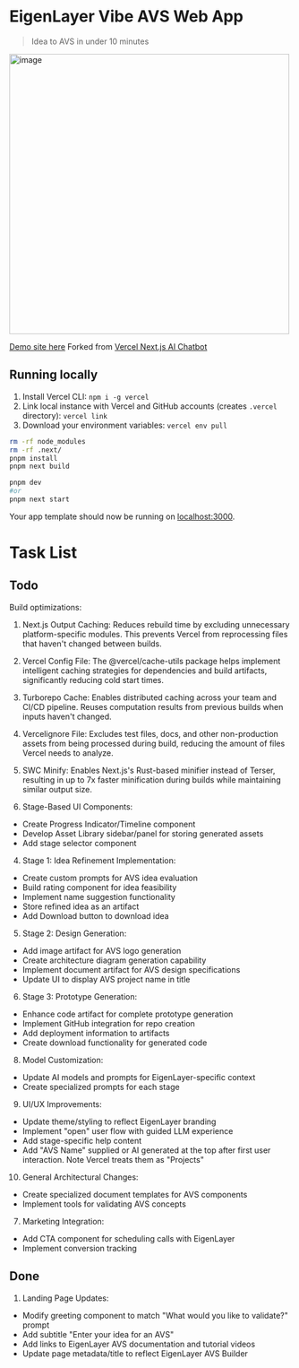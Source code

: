 
# EigenLayer Vibe AVS Web App
>Idea to AVS in under 10 minutes

<img width="500" alt="image" src="https://github.com/user-attachments/assets/f9abe5d6-1aa5-420e-801c-974b3f6dbe2c" />
  
[Demo site here](https://vibe-avs-builder.vercel.app/)
Forked from [Vercel Next.js AI Chatbot](https://vercel.com/templates/next.js/nextjs-ai-chatbot)


## Running locally

1. Install Vercel CLI: `npm i -g vercel`
2. Link local instance with Vercel and GitHub accounts (creates `.vercel` directory): `vercel link`
3. Download your environment variables: `vercel env pull`

```bash
rm -rf node_modules
rm -rf .next/
pnpm install
pnpm next build

pnpm dev 
#or
pnpm next start
```

Your app template should now be running on [localhost:3000](http://localhost:3000).


# Task List

## Todo


Build optimizations:

1. Next.js Output Caching: Reduces rebuild time by excluding unnecessary platform-specific modules. This prevents
   Vercel from reprocessing files that haven't changed between builds.
  2. Vercel Config File: The @vercel/cache-utils package helps implement intelligent caching strategies for
  dependencies and build artifacts, significantly reducing cold start times.
  3. Turborepo Cache: Enables distributed caching across your team and CI/CD pipeline. Reuses computation results
  from previous builds when inputs haven't changed.
  5. Vercelignore File: Excludes test files, docs, and other non-production assets from being processed during
  build, reducing the amount of files Vercel needs to analyze.
  6. SWC Minify: Enables Next.js's Rust-based minifier instead of Terser, resulting in up to 7x faster minification   during builds while maintaining similar output size.


3. Stage-Based UI Components:
  - Create Progress Indicator/Timeline component
  - Develop Asset Library sidebar/panel for storing generated assets
  - Add stage selector component


4. Stage 1: Idea Refinement Implementation:
  - Create custom prompts for AVS idea evaluation
  - Build rating component for idea feasibility
  - Implement name suggestion functionality
  - Store refined idea as an artifact
  - Add Download button to download idea

5. Stage 2: Design Generation:
  - Add image artifact for AVS logo generation
  - Create architecture diagram generation capability
  - Implement document artifact for AVS design specifications
  - Update UI to display AVS project name in title

6. Stage 3: Prototype Generation:
  - Enhance code artifact for complete prototype generation
  - Implement GitHub integration for repo creation
  - Add deployment information to artifacts
  - Create download functionality for generated code

8. Model Customization:
  - Update AI models and prompts for EigenLayer-specific context
  - Create specialized prompts for each stage

9. UI/UX Improvements:
  - Update theme/styling to reflect EigenLayer branding
  - Implement "open" user flow with guided LLM experience
  - Add stage-specific help content
  - Add "AVS Name" supplied or AI generated at the top after first user interaction. Note Vercel treats them as "Projects"

10. General Architectural Changes:
  - Create specialized document templates for AVS components
  - Implement tools for validating AVS concepts

7. Marketing Integration:
  - Add CTA component for scheduling calls with EigenLayer
  - Implement conversion tracking



## Done

1. Landing Page Updates:
  - Modify greeting component to match "What would you like to validate?" prompt
  - Add subtitle "Enter your idea for an AVS"
  - Add links to EigenLayer AVS documentation and tutorial videos
  - Update page metadata/title to reflect EigenLayer AVS Builder
